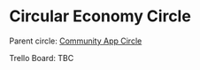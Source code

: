 # Circular Economy Circle

Parent circle: [Community App Circle](/circles/community_app/community_app.md)

Trello Board: TBC